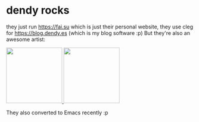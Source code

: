 # dendy rocks

they just run <https://fai.su> which is just their personal website,
they use cleg for <https://blog.dendy.es> (which is my blog software
:p) But they're also an awesome artist:

<a href="https://pbs.twimg.com/media/EVV3XrqWoAwEvPH?format=jpg">
<img src="https://pbs.twimg.com/media/EVV3XrqWoAwEvPH?format=jpg" width=150px>
</a>
<a href="https://i.delegao.moe/zce9l43P.jpg">
<img src="https://i.delegao.moe/zce9l43P.jpg" width=150px>
</a>

They also converted to Emacs recently :p
